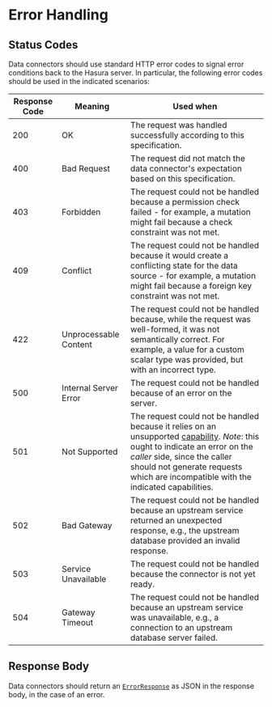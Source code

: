 # Error Handling

## Status Codes

Data connectors should use standard HTTP error codes to signal error conditions back to the Hasura server. In particular, the following error codes should be used in the indicated scenarios:

| Response Code | Meaning | Used when |
|-|-|-|
| 200 | OK | The request was handled successfully according to this specification. |
| 400 | Bad Request | The request did not match the data connector's expectation based on this specification. |
| 403 | Forbidden | The request could not be handled because a permission check failed - for example, a mutation might fail because a check constraint was not met. |
| 409 | Conflict | The request could not be handled because it would create a conflicting state for the data source - for example, a mutation might fail because a foreign key constraint was not met. |
| 422 | Unprocessable Content | The request could not be handled because, while the request was well-formed, it was not semantically correct. For example, a value for a custom scalar type was provided, but with an incorrect type. |
| 500 | Internal Server Error | The request could not be handled because of an error on the server. |
| 501 | Not Supported | The request could not be handled because it relies on an unsupported [capability](capabilities.md). _Note_: this ought to indicate an error on the _caller_ side, since the caller should not generate requests which are incompatible with the indicated capabilities. |
| 502 | Bad Gateway | The request could not be handled because an upstream service returned an unexpected response, e.g., the upstream database provided an invalid response. |
| 503 | Service Unavailable | The request could not be handled because the connector is not yet ready. |
| 504 | Gateway Timeout | The request could not be handled because an upstream service was unavailable, e.g., a connection to an upstream database server failed. |

## Response Body

Data connectors should return an [`ErrorResponse`](../reference/types.md#errorresponse) as JSON in the response body, in the case of an error. 
